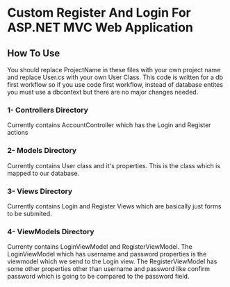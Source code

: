 # Custom Register And Login For ASP.NET MVC Web Application

## How To Use

 You should replace ProjectName in these files with your own project name and replace User.cs with your own User Class. This code is written for a db first workflow so if you use code first workflow, instead of database entites you must use a dbcontext but there are no major changes needed.

### 1- Controllers Directory

Currently contains AccountController which has the Login and Register actions

### 2- Models Directory

Currently contains User class and it's properties.
This is the class which is mapped to our database.

### 3- Views Directory

Currently contains Login and Register Views which are basically just forms to be submited.

### 4- ViewModels Directory

Currenty contains LoginViewModel and RegisterViewModel.
The LoginViewModel which has username and password properties is the viewmodel which we send to the Login view.
The RegisterViewModel has some other properties other than username and password like confirm password which is going to be compared to the password field.